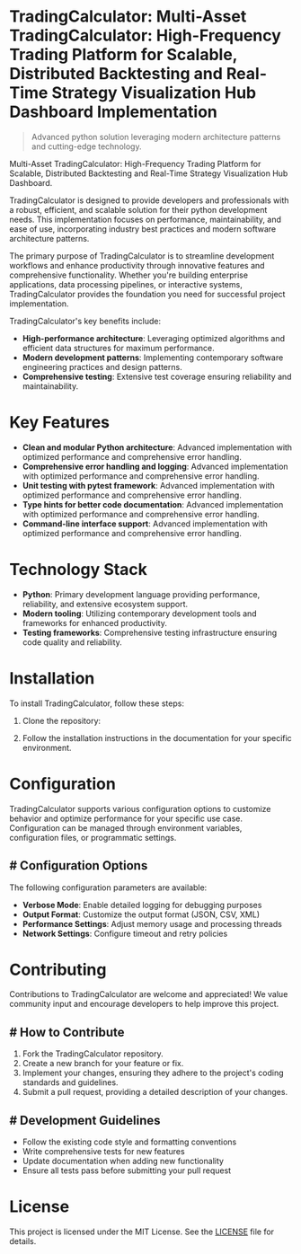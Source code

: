 <!-- fallback_TradingCalculator_20251027000551_16288 -->

# TradingCalculator: Multi-Asset TradingCalculator: High-Frequency Trading Platform for Scalable, Distributed Backtesting and Real-Time Strategy Visualization Hub Dashboard Implementation
> Advanced python solution leveraging modern architecture patterns and cutting-edge technology.

Multi-Asset TradingCalculator: High-Frequency Trading Platform for Scalable, Distributed Backtesting and Real-Time Strategy Visualization Hub Dashboard.

TradingCalculator is designed to provide developers and professionals with a robust, efficient, and scalable solution for their python development needs. This implementation focuses on performance, maintainability, and ease of use, incorporating industry best practices and modern software architecture patterns.

The primary purpose of TradingCalculator is to streamline development workflows and enhance productivity through innovative features and comprehensive functionality. Whether you're building enterprise applications, data processing pipelines, or interactive systems, TradingCalculator provides the foundation you need for successful project implementation.

TradingCalculator's key benefits include:

* **High-performance architecture**: Leveraging optimized algorithms and efficient data structures for maximum performance.
* **Modern development patterns**: Implementing contemporary software engineering practices and design patterns.
* **Comprehensive testing**: Extensive test coverage ensuring reliability and maintainability.

# Key Features

* **Clean and modular Python architecture**: Advanced implementation with optimized performance and comprehensive error handling.
* **Comprehensive error handling and logging**: Advanced implementation with optimized performance and comprehensive error handling.
* **Unit testing with pytest framework**: Advanced implementation with optimized performance and comprehensive error handling.
* **Type hints for better code documentation**: Advanced implementation with optimized performance and comprehensive error handling.
* **Command-line interface support**: Advanced implementation with optimized performance and comprehensive error handling.

# Technology Stack

* **Python**: Primary development language providing performance, reliability, and extensive ecosystem support.
* **Modern tooling**: Utilizing contemporary development tools and frameworks for enhanced productivity.
* **Testing frameworks**: Comprehensive testing infrastructure ensuring code quality and reliability.

# Installation

To install TradingCalculator, follow these steps:

1. Clone the repository:


2. Follow the installation instructions in the documentation for your specific environment.

# Configuration

TradingCalculator supports various configuration options to customize behavior and optimize performance for your specific use case. Configuration can be managed through environment variables, configuration files, or programmatic settings.

## # Configuration Options

The following configuration parameters are available:

* **Verbose Mode**: Enable detailed logging for debugging purposes
* **Output Format**: Customize the output format (JSON, CSV, XML)
* **Performance Settings**: Adjust memory usage and processing threads
* **Network Settings**: Configure timeout and retry policies

# Contributing

Contributions to TradingCalculator are welcome and appreciated! We value community input and encourage developers to help improve this project.

## # How to Contribute

1. Fork the TradingCalculator repository.
2. Create a new branch for your feature or fix.
3. Implement your changes, ensuring they adhere to the project's coding standards and guidelines.
4. Submit a pull request, providing a detailed description of your changes.

## # Development Guidelines

* Follow the existing code style and formatting conventions
* Write comprehensive tests for new features
* Update documentation when adding new functionality
* Ensure all tests pass before submitting your pull request

# License

This project is licensed under the MIT License. See the [LICENSE](https://github.com/weitereigh/TradingCalculator/blob/main/LICENSE) file for details.
